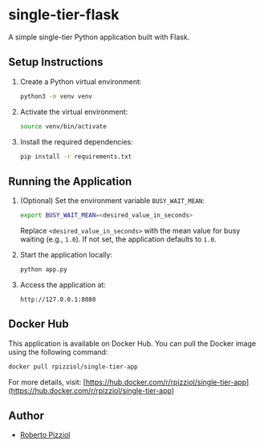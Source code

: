 # single-tier-flask
A simple single-tier Python application built with Flask.

## Setup Instructions

1. Create a Python virtual environment:
   ```bash
   python3 -m venv venv
   ```

2. Activate the virtual environment:
   ```bash
   source venv/bin/activate
   ```

3. Install the required dependencies:
   ```bash
   pip install -r requirements.txt
   ```

## Running the Application

1. (Optional) Set the environment variable `BUSY_WAIT_MEAN`:
   ```bash
   export BUSY_WAIT_MEAN=<desired_value_in_seconds>
   ```
   Replace `<desired_value_in_seconds>` with the mean value for busy waiting (e.g., `1.0`). If not set, the application defaults to `1.0`.

2. Start the application locally:
   ```bash
   python app.py
   ```

3. Access the application at:
   ```
   http://127.0.0.1:8080
   ```

## Docker Hub

This application is available on Docker Hub. You can pull the Docker image using the following command:

```bash
docker pull rpizziol/single-tier-app
```

For more details, visit: [https://hub.docker.com/r/rpizziol/single-tier-app](https://hub.docker.com/r/rpizziol/single-tier-app)

## Author

* [Roberto Pizziol](https://github.com/rpizziol)


